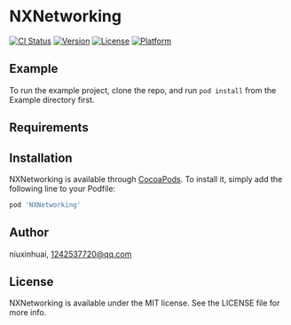 # NXNetworking

[![CI Status](https://img.shields.io/travis/niuxinhuai/NXNetworking.svg?style=flat)](https://travis-ci.org/niuxinhuai/NXNetworking)
[![Version](https://img.shields.io/cocoapods/v/NXNetworking.svg?style=flat)](https://cocoapods.org/pods/NXNetworking)
[![License](https://img.shields.io/cocoapods/l/NXNetworking.svg?style=flat)](https://cocoapods.org/pods/NXNetworking)
[![Platform](https://img.shields.io/cocoapods/p/NXNetworking.svg?style=flat)](https://cocoapods.org/pods/NXNetworking)

## Example

To run the example project, clone the repo, and run `pod install` from the Example directory first.

## Requirements

## Installation

NXNetworking is available through [CocoaPods](https://cocoapods.org). To install
it, simply add the following line to your Podfile:

```ruby
pod 'NXNetworking'
```

## Author

niuxinhuai, 1242537720@qq.com

## License

NXNetworking is available under the MIT license. See the LICENSE file for more info.

